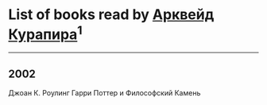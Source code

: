 # List of books read by [Арквейд Курапира](http://vk.com/id278072338)<sup>1</sup>
---

## 2002

Джоан К. Роулинг Гарри Поттер и Философский Камень



